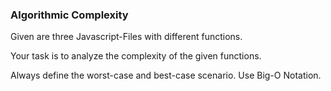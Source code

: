 ### Algorithmic Complexity

Given are three Javascript-Files with different functions.

Your task is to analyze the complexity of the given functions.

Always define the worst-case and best-case scenario. Use Big-O Notation.
